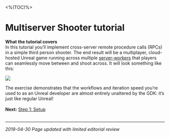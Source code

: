 <%(TOC)%>

# Multiserver Shooter tutorial

**What the tutorial covers**<br/>
In this tutorial you’ll implement cross-server remote procedure calls (RPCs) in a simple third person shooter. The end result will be a multiplayer, cloud-hosted Unreal game running across multiple [server-workers]({{urlRoot}}/content/glossary#inspector) that players can seamlessly move between and shoot across. It will look something like this:

![]({{assetRoot}}assets/tutorial/cross-server.gif)

The exercise demonstrates that the workflows and iteration speed you’re used to as an Unreal developer are almost entirely unaltered by the GDK: it’s just like regular Unreal!
</br>
</br>
**Next:** 
[Step 1: Setup]({{urlRoot}}/content/tutorials/multiserver-shooter/tutorial-multiserver-setup)
<br/>
<br/>

-------------
_2019-04-30 Page updated with limited editorial review_

